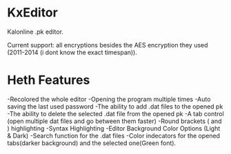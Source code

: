 # KxEditor
Kalonline .pk editor.

Current support:
all encryptions besides the AES encryption they used (2011-2014 (i dont know the exact timespan)).

# Heth Features
-Recolored the whole editor
-Opening the program multiple times
-Auto saving the last used password
-The ability to add .dat files to the opened pk
-The ability to delete the selected .dat file from the opened pk
-A tab control (open multiple dat files and go between them faster)
-Round brackets (  and  ) highlighting
-Syntax Highlighting 
-Editor Background Color Options (Light & Dark)
-Search function for the .dat files
-Color indecators for the opened tabs(darker background) and the selected one(Green font).
